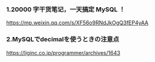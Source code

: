### 1.20000 字干货笔记，一天搞定 MySQL ！
<https://mp.weixin.qq.com/s/XF56o9RNdJkOgQ3fEP4yAA>
### 2.MySQLでdecimalを使うときの注意点
<https://liginc.co.jp/programmer/archives/1643>
